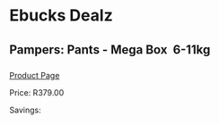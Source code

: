 
# Ebucks Dealz
## Pampers: Pants - Mega Box  6-11kg
[Product Page](https://www.ebucks.com/web/shop/productSelected.do?prodId=1224010183&catId=1240555120)

Price: R379.00

Savings: 


	
